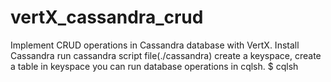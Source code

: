 # vertX_cassandra_crud

Implement CRUD operations in Cassandra database with VertX.
Install Cassandra 
run cassandra script file(./cassandra)
create a keyspace, create a table in keyspace
you can run database operations in cqlsh.
$ cqlsh
